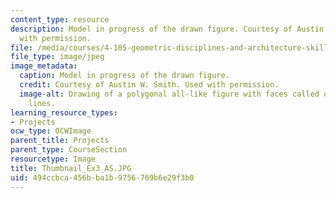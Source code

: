 ```yaml
---
content_type: resource
description: Model in progress of the drawn figure. Courtesy of Austin W. Smith. Used
  with permission.
file: /media/courses/4-105-geometric-disciplines-and-architecture-skills-reciprocal-methodologies-fall-2012/494ccbca456bba1b9756769b6e29f3b0_Thumbnail_Ex3_AS.JPG
file_type: image/jpeg
image_metadata:
  caption: Model in progress of the drawn figure.
  credit: Courtesy of Austin W. Smith. Used with permission.
  image-alt: Drawing of a polygonal all-like figure with faces called out by projection
    lines.
learning_resource_types:
- Projects
ocw_type: OCWImage
parent_title: Projects
parent_type: CourseSection
resourcetype: Image
title: Thumbnail_Ex3_AS.JPG
uid: 494ccbca-456b-ba1b-9756-769b6e29f3b0
---
```

